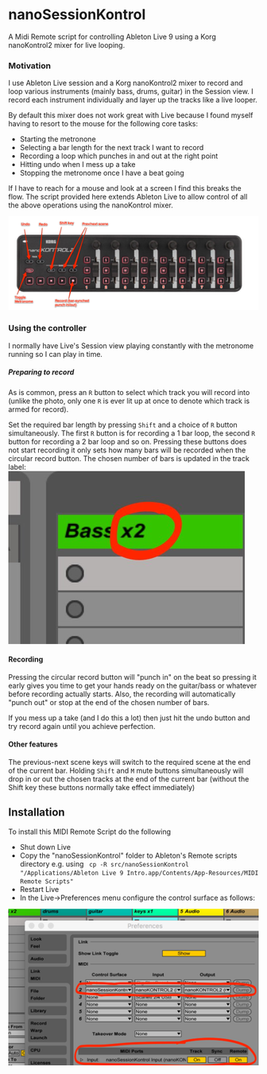 # nanoSessionKontrol
A Midi Remote script for controlling Ableton Live 9 using a Korg nanoKontrol2 mixer for live looping.

### Motivation
I use Ableton Live session and a Korg nanoKontrol2 mixer to record and loop various instruments (mainly bass, drums, guitar) in the Session view. I record each instrument individually and layer up the tracks like a live looper.

By default this mixer does not work great with Live because I found myself having to resort to the mouse for the following core tasks:

* Starting the metronone
* Selecting a bar length for the next track I want to record
* Recording a loop which punches in and out at the right point
* Hitting undo when I mess up a take
* Stopping the metronome once I have a beat going

If I have to reach for a mouse and look at a screen I find this breaks the flow. The script provided here extends Ableton Live to allow control of all the above operations using the nanoKontrol mixer.

![image](overview.jpg)


### Using the controller
I normally have Live's Session view playing constantly with the metronome running so I can play in time.
##### Preparing to record
As is common, press an `R` button to select which track you will record into (unlike the photo, only one `R` is ever lit up at once to denote which track is armed for record).

Set the required bar length by pressing `Shift` and a choice of `R` button simultaneously. The first `R` button is for recording a 1 bar loop, the second `R` button for recording a 2 bar loop and so on. Pressing these buttons does not start recording it only sets how many bars will be recorded when the circular record button. The chosen number of bars is updated in the track label:
![image](BarLength.jpg)

#### Recording
Pressing the circular record button will "punch in" on the beat so pressing it early gives you time to get your hands ready on the guitar/bass or whatever before recording actually starts. Also, the recording will automatically "punch out" or stop at the end of the chosen number of bars.

If you mess up a take (and I do this a lot) then just hit the undo button and try record again until you achieve perfection.

#### Other features
The previous-next scene keys will switch to the required scene at the end of the current bar.
Holding `Shift` and `M` mute buttons simultaneously will drop in or out the chosen tracks at the end of the current bar (without the Shift key these buttons normally take effect immediately)

## Installation
To install this MIDI Remote Script do the following

* Shut down Live
* Copy the "nanoSessionKontrol" folder to Ableton's Remote scripts directory e.g. using ` cp -R src/nanoSessionKontrol  "/Applications/Ableton Live 9 Intro.app/Contents/App-Resources/MIDI Remote Scripts"` 
* Restart Live
* In the Live->Preferences menu configure the control surface as follows:

![image](Preferences.jpg)

 
